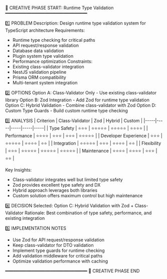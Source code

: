 📌 CREATIVE PHASE START: Runtime Type Validation
━━━━━━━━━━━━━━━━━━━━━━━━━━━━━━━

1️⃣ PROBLEM
Description: Design runtime type validation system for TypeScript architecture
Requirements:

- Runtime type checking for critical paths
- API request/response validation
- Database data validation
- Plugin system type validation
- Performance optimization
  Constraints:
- Existing class-validator integration
- NestJS validation pipeline
- Prisma ORM compatibility
- Multi-tenant system integration

2️⃣ OPTIONS
Option A: Class-Validator Only - Use existing class-validator library
Option B: Zod Integration - Add Zod for runtime type validation
Option C: Hybrid Validation - Combine class-validator with Zod
Option D: Custom Type Guards - Build custom runtime type checking

3️⃣ ANALYSIS
| Criterion | Class-Validator | Zod | Hybrid | Custom |
|-----|-----|-----|-----|-----|
| Type Safety | ⭐⭐⭐ | ⭐⭐⭐⭐⭐ | ⭐⭐⭐⭐⭐ | ⭐⭐⭐⭐ |
| Performance | ⭐⭐⭐⭐ | ⭐⭐⭐ | ⭐⭐⭐ | ⭐⭐⭐⭐⭐ |
| Developer Experience | ⭐⭐⭐ | ⭐⭐⭐⭐⭐ | ⭐⭐⭐⭐ | ⭐⭐ |
| Integration | ⭐⭐⭐⭐⭐ | ⭐⭐⭐ | ⭐⭐⭐⭐ | ⭐⭐ |
| Flexibility | ⭐⭐⭐ | ⭐⭐⭐⭐⭐ | ⭐⭐⭐⭐⭐ | ⭐⭐⭐⭐⭐ |
| Maintenance | ⭐⭐⭐⭐ | ⭐⭐⭐⭐ | ⭐⭐⭐ | ⭐⭐ |

Key Insights:

- Class-validator integrates well but limited type safety
- Zod provides excellent type safety and DX
- Hybrid approach leverages both libraries
- Custom solution offers maximum control but high maintenance

4️⃣ DECISION
Selected: Option C: Hybrid Validation with Zod + Class-Validator
Rationale: Best combination of type safety, performance, and existing integration

5️⃣ IMPLEMENTATION NOTES

- Use Zod for API request/response validation
- Keep class-validator for DTO validation
- Implement type guards for runtime checking
- Add validation middleware for critical paths
- Optimize validation performance with caching

━━━━━━━━━━━━━━━━━━━━━━━━━━━━━━━
📌 CREATIVE PHASE END
